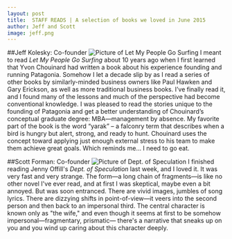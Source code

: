 ```yaml
---
layout: post
title:  STAFF READS | A selection of books we loved in June 2015
author: Jeff and Scott
image: jeff.png
---
```


##Jeff Kolesky: Co-founder
  <img src="http://www.healthwarrior.com/wp-content/uploads/2013/06/let-my-people-go-surfing-yvon-chouinard.jpg" alt="Picture of Let My People Go Surfing">
I meant to read _Let My People Go Surfing_ about 10 years ago when I first learned that Yvon Chouinard had written a book about his experience founding and running Patagonia. Somehow I let a decade slip by as I read a series of other books by similarly-minded business owners like Paul Hawken and Gary Erickson, as well as more traditional business books. I’ve finally read it, and I found many of the lessons and much of the perspective had become conventional knowledge. I was pleased to read the stories unique to the founding of Patagonia and get a better understanding of Chouinard’s conceptual graduate degree: MBA—management by absence. My favorite part of the book is the word “yarak” – a falconry term that describes when a bird is hungry but alert, strong, and ready to hunt. Chouinard uses the concept toward applying just enough external stress to his team to make them achieve great goals. Which reminds me… I need to go eat.

##Scott Forman: Co-founder
<img src="http://jennyoffill.com/img/new_dos_cover.jpg" alt="Picture of Dept. of Speculation" style="50%">
I finished reading Jenny Offill's _Dept. of Speculation_ last week, and I loved it. It was very fast and very strange. The form—a long chain of fragments—is like no other novel I've ever read, and at first I was skeptical, maybe even a bit annoyed. But was soon entranced. There are vivid images, jumbles of song lyrics. There are dizzying shifts in point-of-view—it veers into the second person and then back to an impersonal third. The central character is known only as "the wife," and even though it seems at first to be somehow impersonal—fragmentary, prismatic— there's a narrative that sneaks up on you and you wind up caring about this character deeply.